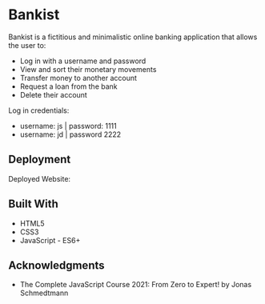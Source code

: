 # Bankist

Bankist is a fictitious and minimalistic online banking application that allows the user to:

- Log in with a username and password
- View and sort their monetary movements
- Transfer money to another account
- Request a loan from the bank
- Delete their account


Log in credentials:
- username: js | password: 1111
- username: jd | password 2222


## Deployment

Deployed Website: 

## Built With

  * HTML5
  * CSS3
  * JavaScript - ES6+

## Acknowledgments

  * The Complete JavaScript Course 2021: From Zero to Expert! by Jonas Schmedtmann

